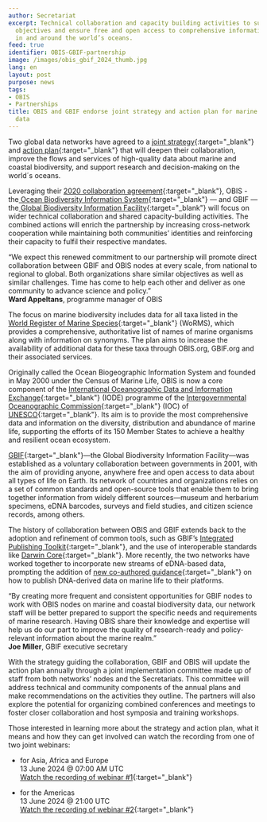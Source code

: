 ```yaml
---
author: Secretariat
excerpt: Technical collaboration and capacity building activities to support shared
  objectives and ensure free and open access to comprehensive information about life
  in and around the world’s oceans.
feed: true
identifier: OBIS-GBIF-partnership
image: /images/obis_gbif_2024_thumb.jpg
lang: en
layout: post
purpose: news
tags:
- OBIS
- Partnerships
title: OBIS and GBIF endorse joint strategy and action plan for marine biodiversity
  data
---
```


Two global data networks have agreed to a [joint strategy](https://doi.org/10.35035/doc-kcqs-5h52){:target="_blank"} and [action plan](https://doi.org/10.35035/doc-e52v-5875){:target="_blank"} that will deepen their collaboration, improve the flows and services of high-quality data about marine and coastal biodiversity, and support research and decision-making on the world´s oceans.

Leveraging their [2020 collaboration agreement](https://www.gbif.org/news/6M8YYYirX3bK57bHaIpd0U/){:target="_blank"}, OBIS - the[ Ocean Biodiversity Information System](https://obis.org/){:target="_blank"} — and GBIF — the[ Global Biodiversity Information Facility](https://www.gbif.org/){:target="_blank"} will focus on wider technical collaboration and shared capacity-building activities. The combined actions will enrich the partnership by increasing cross-network cooperation while maintaining both communities’ identities and reinforcing their capacity to fulfil their respective mandates.

<div class="post-quote">
“We expect this renewed commitment to our partnership will promote direct collaboration between GBIF and OBIS nodes at every scale, from national to regional to global. Both organizations share similar objectives as well as similar challenges. Time has come to help each other and deliver as one community to advance science and policy.”
      <div class="post-quote-author"><b>Ward Appeltans</b>, programme manager of OBIS</div>
</div>

The focus on marine biodiversity includes data for all taxa listed in the [World Register of Marine Species](https://www.marinespecies.org/about.php){:target="_blank"} (WoRMS), which provides a comprehensive, authoritative list of names of marine organisms along with information on synonyms. The plan aims to increase the availability of additional data for these taxa through OBIS.org, GBIF.org and their associated services.

Originally called the Ocean Biogeographic Information System and founded in May 2000 under the Census of Marine Life, OBIS is now a core component of the [International Oceanographic Data and Information Exchange](https://iode.org/){:target="_blank"} (IODE) programme of the [Intergovernmental Oceanographic Commission](https://www.ioc.unesco.org/en){:target="_blank"} (IOC) of [UNESCO](https://www.unesco.org/en){:target="_blank"}. Its aim is to provide the most comprehensive data and information on the diversity, distribution and abundance of marine life, supporting the efforts of its 150 Member States to achieve a healthy and resilient ocean ecosystem.

[GBIF](https://www.gbif.org/what-is-gbif){:target="_blank"}—the Global Biodiversity Information Facility—was established as a voluntary collaboration between governments in 2001, with the aim of providing anyone, anywhere free and open access to data about all types of life on Earth. Its network of countries and organizations relies on a set of common standards and open-source tools that enable them to bring together information from widely different sources—museum and herbarium specimens, eDNA barcodes, surveys and field studies, and citizen science records, among others.

The history of collaboration between OBIS and GBIF extends back to the adoption and refinement of common tools, such as GBIF’s [Integrated Publishing Toolkit](https://www.gbif.org/ipt){:target="_blank"}, and the use of interoperable standards like [Darwin Core](https://dwc.tdwg.org/){:target="_blank"}. More recently, the two networks have worked together to incorporate new streams of eDNA-based data, prompting the addition of [new co-authored guidance](https://www.gbif.org/news/2VXK7tpe7wM9J9lghWmxQh/){:target="_blank"} on how to publish DNA-derived data on marine life to their platforms.

<div class="post-quote">
“By creating more frequent and consistent opportunities for GBIF nodes to work with OBIS nodes on marine and coastal biodiversity data, our network staff will be better prepared to support the specific needs and requirements of marine research. Having OBIS share their knowledge and expertise will help us do our part to improve the quality of research-ready and policy-relevant information about the marine realm.”
      <div class="post-quote-author"><b>Joe Miller</b>, GBIF executive secretary</div>
</div>

With the strategy guiding the collaboration, GBIF and OBIS will update the action plan annually through a joint implementation committee made up of staff from both networks’ nodes and the Secretariats. This committee will address technical and community components of the annual plans and make recommendations on the activities they outline. The partners will also explore the potential for organizing combined conferences and meetings to foster closer collaboration and host symposia and training workshops.

Those interested in learning more about the strategy and action plan, what it means and how they can get involved can watch the recording from one of two joint webinars:

-   for Asia, Africa and Europe<br>
    13 June 2024 @ 07:00 AM UTC<br>
    [Watch the recording of webinar #1](https://www.gbif.org/event/17npfG9wrCTTKcp72wk9Ni/webinar-1-for-asia-africa-and-europe-obis-gbif-joint-strategy-and-action-plan){:target="_blank"}

-   for the Americas<br>
    13 June 2024 @ 21:00 UTC<br>
    [Watch the recording of webinar #2](https://www.gbif.org/event/7FqoAMYeaGGbVVs5OtQkoc/webinar-2-for-the-americas-obis-gbif-joint-strategy-and-action-plan){:target="_blank"}